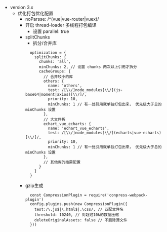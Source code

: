 - version 3.x
  - 优化打包优化配置
    - noParsse: /^(vue|vue-router|vuex)/
    - 开启 thread-loader 多线程打包编译
      - 设置 parallel: true
    - splitChunks
      - 拆分/合并库
      ```
        optimization = {
          splitChunks: {
            chunks: 'all',
            minChunks: 2, // 设置 chunks 两次以上引用才拆分
            cacheGroups: {
              // 合并较小的库
              others: {
                name: 'others',
                test: /[\\/]node_modules[\\/](js-base64|moment|axios)[\\/]/,
                priority: 10,
                minChunks: 1 // 有一处引用就单独打包出来， 优先级大于总的 minChunks 设置
              },
              // 大文件拆
              echart_vue_echarts: {
                name: 'echart_vue_echarts',
                test: /[\\/]node_modules[\\/](echarts|vue-echarts)[\\/]/,
                priority: 10,
                minChunks: 1 // 有一处引用就单独打包出来， 优先级大于总的 minChunks 设置
              },
              // 其他库的按需配置
            }
          }
        }
      ```
    - gzip生成
      ```
        const CompressionPlugin = require('conpress-webpack-plugin')
        config.plugins.push(new CompressionPlugin({
          test:/\.js$|\.html$|.\css/, // 匹配文件名
          threshold: 10240, // 对超过10k的数据压缩
          deleteOriginalAssets: false // 不删除源文件
        }))
      ```

